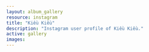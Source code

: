 ```yaml
---
layout: album_gallery
resource: instagram
title: "Kiều Kiều"
description: "Instagram user profile of Kiều Kiều."
active: gallery
images:
---
```

